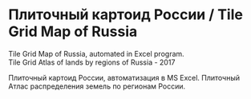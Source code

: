 # Плиточный картоид России / Tile Grid Map of Russia
Tile Grid Map of Russia, automated in Excel program.  
Tile Grid Atlas of lands by regions of Russia - 2017

Плиточный картоид России, автоматизация в MS Excel.
Плиточный Атлас распределения земель по регионам России.

